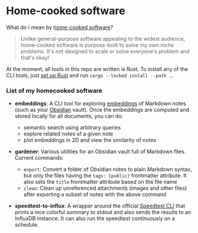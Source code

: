 # Home-cooked software

What do I mean by [home-cooked software](https://oliverfalvai.com/notes/home-cooked-software/)?

> Unlike general-purpose software appealing to the widest audience, home-cooked software is purpose-built to solve my own niche problems. It's not designed to scale or solve everyone's problem and that's okay!

At the moment, all tools in this repo are written is Rust. To install any of the CLI tools, just [set up Rust](https://www.rust-lang.org/tools/install) and run `cargo --locked install --path .`.

### List of my homecooked software

- **embeddings**: A CLI tool for exploring [embeddings](https://platform.openai.com/docs/guides/embeddings/what-are-embeddings) of Markdown notes (such as your [Obsidian](https://obsidian.md) vault). Once the embeddings are computed and stored locally for all documents, you can do:

    - semantic search using arbitrary queries
    - explore related notes of a given note
    - plot embeddings in 2D and view the similarity of notes

- **gardener**: Various utilities for an Obsidian vault full of Markdown files. Current commands:
    - `export`: Convert a folder of Obsidian notes to plain Markdown syntax, but only the files having the `tags: [public]` frontmatter attribute. It also sets the `title` frontmatter attribute based on the file name
    - `clean`: Clean up unreferenced attachments (images and other files) after exporting a subset of notes with the above command

- **speedtest-to-influx**: A wrapper around the official [Speedtest CLI](https://www.speedtest.net/apps/cli) that prints a nice colorful summary to stdout and also sends the results to an InfluxDB instance. It can also run the speedtest continuously on a schedule.
